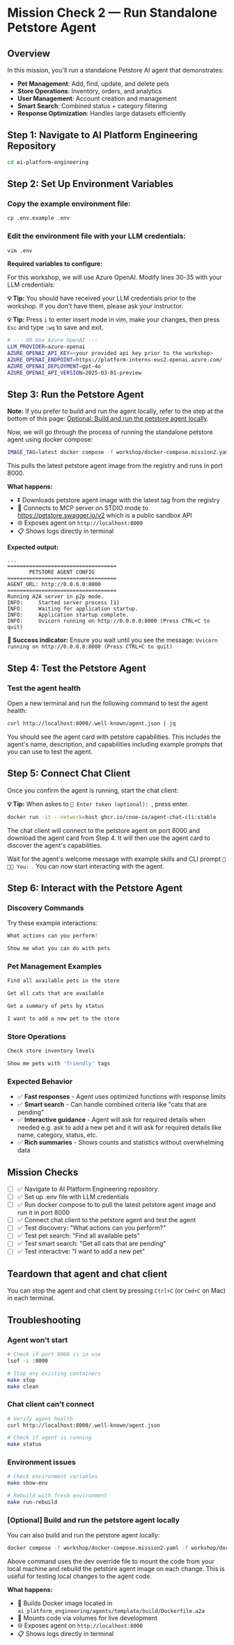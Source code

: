 # Mission Check 2 — Run Standalone Petstore Agent

## Overview

In this mission, you'll run a standalone Petstore AI agent that demonstrates:
- **Pet Management**: Add, find, update, and delete pets
- **Store Operations**: Inventory, orders, and analytics
- **User Management**: Account creation and management
- **Smart Search**: Combined status + category filtering
- **Response Optimization**: Handles large datasets efficiently

## Step 1: Navigate to AI Platform Engineering Repository

```bash
cd ai-platform-engineering
```

## Step 2: Set Up Environment Variables

### Copy the example environment file:

```bash
cp .env.example .env
```

### Edit the environment file with your LLM credentials:

```bash
vim .env
```

**Required variables to configure:**

For this workshop, we will use Azure OpenAI. Modify lines 30-35 with your LLM credentials:

**💡 Tip:** You should have received your LLM credentials prior to the workshop. If you don't have them, please ask your instructor.

**💡 Tip:** Press `i` to enter insert mode in vim, make your changes, then press `Esc` and type `:wq` to save and exit.


```bash
# --- OR Use Azure OpenAI ---
LLM_PROVIDER=azure-openai
AZURE_OPENAI_API_KEY=<your provided api key prior to the workshop>
AZURE_OPENAI_ENDPOINT=https://platform-interns-eus2.openai.azure.com/
AZURE_OPENAI_DEPLOYMENT=gpt-4o
AZURE_OPENAI_API_VERSION=2025-03-01-preview
```

## Step 3: Run the Petstore Agent

**Note:** If you prefer to build and run the agent locally, refer to the step at the bottom of this page: [Optional: Build and run the petstore agent locally](#optional-build-and-run-the-petstore-agent-locally).

Now, we will go through the process of running the standalone petstore agent using docker compose:

```bash
IMAGE_TAG=latest docker compose -f workshop/docker-compose.mission2.yaml up
```

This pulls the latest petstore agent image from the registry and runs in port 8000.

**What happens:**
- ⏬ Downloads petstore agent image with the latest tag from the registry
- 🔗 Connects to MCP server on STDIO mode to https://petstore.swagger.io/v2 which is a public sandbox API
- 🌐 Exposes agent on `http://localhost:8000`
- 📋 Shows logs directly in terminal

**Expected output:**
```console
...
===================================
       PETSTORE AGENT CONFIG
===================================
AGENT_URL: http://0.0.0.0:8000
===================================
Running A2A server in p2p mode.
INFO:     Started server process [1]
INFO:     Waiting for application startup.
INFO:     Application startup complete.
INFO:     Uvicorn running on http://0.0.0.0:8000 (Press CTRL+C to quit)
```

**🎯 Success indicator:** Ensure you wait until you see the message: `Uvicorn running on http://0.0.0.0:8000 (Press CTRL+C to quit)`

## Step 4: Test the Petstore Agent

### Test the agent health

Open a new terminal and run the following command to test the agent health:

```bash
curl http://localhost:8000/.well-known/agent.json | jq
```

You should see the agent card with petstore capabilities. This includes the agent's name, description, and capabilities including example prompts that you can use to test the agent.

## Step 5: Connect Chat Client

Once you confirm the agent is running, start the chat client:

**💡 Tip:**  When askes to `💬 Enter token (optional): `, press enter.

```bash
docker run -it --network=host ghcr.io/cnoe-io/agent-chat-cli:stable
```

The chat client will connect to the petstore agent on port 8000 and download the agent card from Step 4. It will then use the agent card to discover the agent's capabilities.

Wait for the agent's welcome message with example skills and CLI prompt `🧑🧑‍💻 You: `. You can now start interacting with the agent.

## Step 6: Interact with the Petstore Agent

### Discovery Commands

Try these example interactions:

```bash
What actions can you perform?
```

```bash
Show me what you can do with pets
```

### Pet Management Examples

```bash
Find all available pets in the store
```

```bash
Get all cats that are available
```

```bash
Get a summary of pets by status
```

```bash
I want to add a new pet to the store
```

### Store Operations

```bash
Check store inventory levels
```

```bash
Show me pets with 'friendly' tags
```

### Expected Behavior

- ✅ **Fast responses** - Agent uses optimized functions with response limits
- ✅ **Smart search** - Can handle combined criteria like "cats that are pending"
- ✅ **Interactive guidance** - Agent will ask for required details when needed e.g. ask to add a new pet and it will ask for required details like name, category, status, etc.
- ✅ **Rich summaries** - Shows counts and statistics without overwhelming data

## Mission Checks

- [ ] ✅ Navigate to AI Platform Engineering repository
- [ ] ✅ Set up .env file with LLM credentials
- [ ] ✅ Run docker compose to to pull the latest petstore agent image and run it in port 8000
- [ ] ✅ Connect chat client to the petstore agent and test the agent
- [ ] ✅ Test discovery: "What actions can you perform?"
- [ ] ✅ Test pet search: "Find all available pets"
- [ ] ✅ Test smart search: "Get all cats that are pending"
- [ ] ✅ Test interactive: "I want to add a new pet"

## Teardown that agent and chat client

You can stop the agent and chat client by pressing `Ctrl+C` (or `Cmd+C` on Mac) in each terminal.

## Troubleshooting

### Agent won't start
```bash
# Check if port 8000 is in use
lsof -i :8000

# Stop any existing containers
make stop
make clean
```

### Chat client can't connect
```bash
# Verify agent health
curl http://localhost:8000/.well-known/agent.json

# Check if agent is running
make status
```

### Environment issues
```bash
# Check environment variables
make show-env

# Rebuild with fresh environment
make run-rebuild
```

### [Optional] Build and run the petstore agent locally

You can also build and run the petstore agent locally:

```bash
docker compose -f workshop/docker-compose.mission2.yaml -f workshop/docker-compose.dev.override.yaml --profile mission2-dev up
```

Above command uses the dev override file to mount the code from your local machine and rebuild the petstore agent image on each change. This is useful for testing local changes to the agent code.

**What happens:**
- 🔧 Builds Docker image located in `ai_platform_engineering/agents/template/build/Dockerfile.a2a`
- 📁 Mounts code via volumes for live development
- 🌐 Exposes agent on `http://localhost:8000`
- 📋 Shows logs directly in terminal
